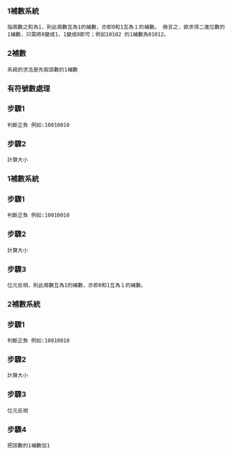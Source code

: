 ### 1補數系統

``
指兩數之和為1，則此兩數互為1的補數，亦即0和1互為１的補數。
換言之，欲求得二進位數的1補數，只需將0變成1，1變成0即可；例如10102 的1補數為01012。
``

### 2補數
``
系統的求法是先取該數的1補數
``
### 有符號數處理
### 步驟1
``
判斷正負
例如:10010010
``
### 步驟2
``
計算大小
``
### 1補數系統
### 步驟1
``
判斷正負
例如:10010010
``
### 步驟2
``
計算大小
``
### 步驟3
``
位元反相，則此兩數互為1的補數，亦即0和1互為１的補數。
``

### 2補數系統
### 步驟1
``
判斷正負
例如:10010010
``
### 步驟2
``
計算大小
``
### 步驟3
``
位元反相
``
### 步驟4
``
把該數的1補數加1
``
